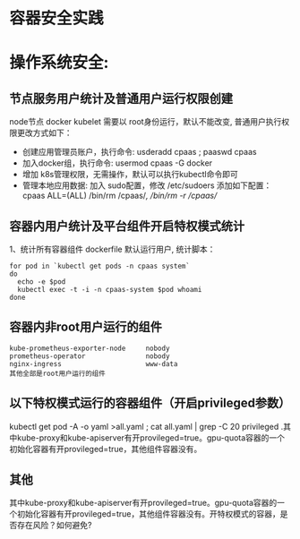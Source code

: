 # 容器安全实践

# 操作系统安全:

## 节点服务用户统计及普通用户运行权限创建
 
node节点 docker kubelet 需要以 root身份运行，默认不能改变, 普通用户执行权限更改方式如下：

* 创建应用管理员账户，执行命令: usderadd cpaas ; paaswd cpaas
* 加入docker组，执行命令:  usermod cpaas -G docker
* 增加 k8s管理权限，无需操作，默认可以执行kubectl命令即可
* 管理本地应用数据:  加入 sudo配置，修改 /etc/sudoers 添加如下配置：cpaas ALL=(ALL)    /bin/rm /cpaas/*,  /bin/rm -r /cpaas/* 

## 容器内用户统计及平台组件开启特权模式统计

1、统计所有容器组件 dockerfile 默认运行用户,  统计脚本：

```
for pod in `kubectl get pods -n cpaas system`
do
  echo -e $pod
  kubectl exec -t -i -n cpaas-system $pod whoami
done
```

## 容器内非root用户运行的组件 

```
kube-prometheus-exporter-node     nobody
prometheus-operator               nobody
nginx-ingress                     www-data
其他全部是root用户运行的组件
```

## 以下特权模式运行的容器组件（开启privileged参数）

kubectl get pod -A -o yaml >all.yaml ; cat all.yaml | grep -C 20 privileged .其中kube-proxy和kube-apiserver有开provileged=true。gpu-quota容器的一个初始化容器有开provileged=true，其他组件容器没有。

## 其他

其中kube-proxy和kube-apiserver有开provileged=true。gpu-quota容器的一个初始化容器有开provileged=true，其他组件容器没有。开特权模式的容器，是否存在风险？如何避免?

